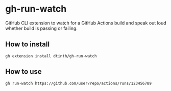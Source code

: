 # gh-run-watch

GitHub CLI extension to watch for a GitHub Actions build and speak out loud whether build is passing or failing.

## How to install

```
gh extension install dtinth/gh-run-watch
```

## How to use

```bash
gh run-watch https://github.com/user/repo/actions/runs/123456789
```
